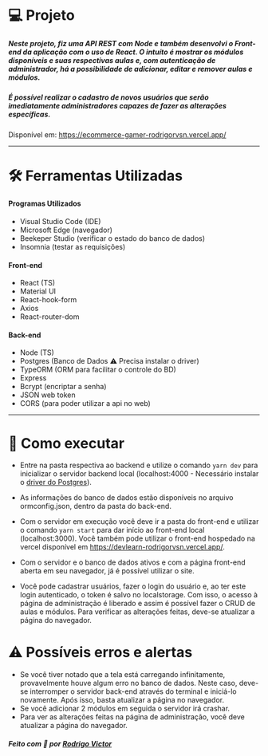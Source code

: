 # 💻 Projeto

##### Neste projeto, fiz uma API REST com Node e também desenvolvi o Front-end da aplicação com o uso de React. O intuíto é mostrar os módulos disponíveis e suas respectivas aulas e, com autenticação de administrador, há a possibilidade de adicionar, editar e remover aulas e módulos.

##### É possível realizar o cadastro de novos usuários que serão imediatamente administradores capazes de fazer as alterações específicas.

Disponível em: https://ecommerce-gamer-rodrigorvsn.vercel.app/

---

# 🛠 Ferramentas Utilizadas

#### Programas Utilizados

- Visual Studio Code (IDE)
- Microsoft Edge (navegador)
- Beekeper Studio (verificar o estado do banco de dados)
- Insomnia (testar as requisições)

#### Front-end

- React (TS)
- Material UI
- React-hook-form
- Axios
- React-router-dom

#### Back-end

- Node (TS)
- Postgres (Banco de Dados ⚠️ Precisa instalar o driver)
- TypeORM (ORM para facilitar o controle do BD)
- Express
- Bcrypt (encriptar a senha)
- JSON web token
- CORS (para poder utilizar a api no web)

---

# 🚀 Como executar

- Entre na pasta respectiva ao backend e utilize o comando `yarn dev` para inicializar o servidor backend local (localhost:4000 - Necessário instalar o <a href="https://www.postgresql.org/">driver do Postgres</a>).

- As informações do banco de dados estão disponíveis no arquivo ormconfig.json, dentro da pasta do back-end.

- Com o servidor em execução você deve ir a pasta do front-end e utilizar o comando `yarn start` para dar início ao front-end local (localhost:3000). Você também pode utilizar o front-end hospedado na vercel disponível em https://devlearn-rodrigorvsn.vercel.app/.

- Com o servidor e o banco de dados ativos e com a página front-end aberta em seu navegador, já é possível utilizar o site.

- Você pode cadastrar usuários, fazer o login do usuário e, ao ter este login autenticado, o token é salvo no localstorage. Com isso, o acesso à página de administração é liberado e assim é possível fazer o CRUD de aulas e módulos. Para verificar as alterações feitas, deve-se atualizar a página do navegador.

# ⚠️ Possíveis erros e alertas

- Se você tiver notado que a tela está carregando infinitamente, provavelmente houve algum erro no banco de dados. Neste caso, deve-se interromper o servidor back-end através do terminal e iniciá-lo novamente. Após isso, basta atualizar a página no navegador.
- Se você adicionar 2 módulos em seguida o servidor irá crashar.
- Para ver as alterações feitas na página de administração, você deve atualizar a página do navegador.

##### Feito com 💓 por <a href="https://www.linkedin.com/in/rodrigovictorrvsn/">Rodrigo Victor</a>